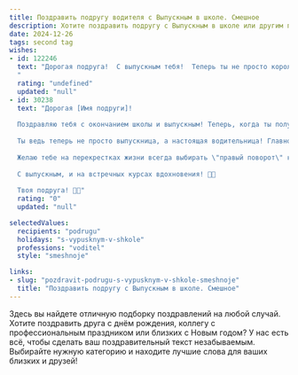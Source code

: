 ```yaml
---
title: Поздравить подругу водителя с Выпускным в школе. Смешное
description: Хотите поздравить подругу с Выпускным в школе или другим праздником? Наш ИИ создаст незабываемое поздравление, а вы обязательно выделитесь среди других.  
date: 2024-12-26
tags: second tag
wishes:
- id: 122246
  text: "Дорогая подруга!  С выпускным тебя!  Теперь ты не просто королева руля в школьном дворе, а полноправный водитель, готовый покорять дороги!  Держи курс на счастье,  не врезайся в жизненные пробки и помни:  главное – не скорость, а уверенность в себе (и права, конечно, не забудь!).  Свободной дороги тебе, красотка!
  "
  rating: "undefined"
  updated: "null"
- id: 30238
  text: "Дорогая [Имя подруги]!
  
  Поздравляю тебя с окончанием школы и выпускным! Теперь, когда ты получаешь диплом, самая важная задача — не забыть, где у тебя лежит \"права\" и как включать поворотники! 😄
  
  Ты ведь теперь не просто выпускница, а настоящая водительница! Главное — не волноваться перед экзаменом, ведь за рулём, как и на уроках, всегда можно спросить у учителя, если что-то непонятно. Ну а если будет курьез, просто улыбнись, ведь смех — это лучший способ справиться с любыми пробками, включая эмоциональные!
  
  Желаю тебе на перекрестках жизни всегда выбирать \"правый поворот\" к счастью, а на дорогах — не сталкиваться ни с кем, кроме удачи и радости! Пускай твоя жизнь будет такой же яркой и динамичной, как светящиеся огни на светофоре!
  
  С выпускным, и на встречных курсах вдохновения! 🚗💨
  
  Твоя подруга! 🎉💕"
  rating: "0"
  updated: "null"

selectedValues:
  recipients: "podrugu"
  holidays: "s-vypusknym-v-shkole"
  professions: "voditel"
  style: "smeshnoje"

links:
- slug: "pozdravit-podrugu-s-vypusknym-v-shkole-smeshnoje"
  title: "Поздравить подругу с Выпускным в школе. Смешное"
---
```


Здесь вы найдете отличную подборку поздравлений на любой случай. 
Хотите поздравить друга с днём рождения, коллегу с профессиональным праздником или близких с Новым годом? У нас есть всё, чтобы сделать ваш поздравительный текст незабываемым. Выбирайте нужную категорию и находите лучшие слова для ваших близких и друзей!
